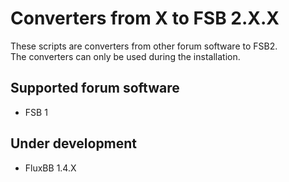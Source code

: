 Converters from X to FSB 2.X.X
==============================

These scripts are converters from other forum software to FSB2.  
The converters can only be used during the installation.

Supported forum software
------------------------

*	FSB 1

Under development
-----------------

*	FluxBB 1.4.X
